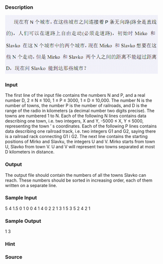 
### Description
![](/images/1885.jpg) 
### Input
The first line of the input file contains the numbers N and P, and
a real number D, 2 ≤ N ≤ 100, 1 ≤ P ≤ 3000, 1 ≤ D ≤ 10,000.
The number N is the number of towns, the number P is the number of
railroads, and D is the range of the radio in kilometers (a decimal 
number two digits precise). The towns are numbered 1 to N. Each of
the following N lines contains data describing one town, i.e. two
integers, X and Y, -5000 ≤ X, Y ≤ 5000, representing the town ’ s
coordinates.
Each of the following P lines contains data describing one railroad
track, i.e. two integers G1 and G2, saying there is a railroad
rack connecting G1 i G2.
The next line contains the starting positions of Mirko and Slavku,
the integers U and V. Mirko starts from town U, Slavko from town V.
U and V will represent two towns separated at most D kilometers
in distance.
### Output
The output file should contain the numbers of all the towns Slavko
can reach. These numbers should be sorted in increasing order, each of
them written on a separate line.
### Sample Input
5 4 1.5
0 1
0 0
4 1
4 0
2 2
1 3
1 5
3 5
2 4
2 1
### Sample Output
1
3
### Hint

### Source

